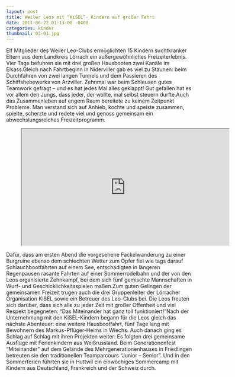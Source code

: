 ```yaml
---
layout: post
title: Weiler Leos mit “KiSEL”- Kindern auf großer Fahrt
date: 2011-06-22 01:13:00 -0400
categories: kinder
thumbnail: 03-01.jpg
---
```

Elf Mitglieder des Weiler Leo-Clubs ermöglichten 15 Kindern suchtkranker Eltern aus dem Landkreis Lörrach ein außergewöhnliches Freizeiterlebnis. Vier Tage befuhren sie mit drei großen Hausbooten zwei Kanäle im Elsass.Gleich nach Fahrtbeginn in Niderviller gab es viel zu Staunen: beim Durchfahren von zwei langen Tunnels und dem Passieren des Schiffshebewerks von Arzviller. Zehnmal war beim Schleusen gutes Teamwork gefragt – und es hat jedes Mal alles geklappt! Gut gefallen hat es vor allem den Jungs, dass jeder, der wollte, mal selbst steuern durfte.Auch das Zusammenleben auf engem Raum bereitete zu keinem Zeitpunkt Probleme. Man verstand sich auf Anhieb, kochte und speiste zusammen, spielte, scherzte und redete viel und genoss gemeinsam ein abwechslungsreiches Freizeitprogramm.

<figure class="responsive-iframe">
  <iframe width="560" height="315" class="iframe" title="Video zur Hausbootfahrt" src="https://www.youtube-nocookie.com/embed/RlyMJ0Cfe2M" allow="autoplay; encrypted-media" allowfullscreen></iframe>
</figure>

Dafür, dass am ersten Abend die vorgesehene Fackelwanderung zu einer Burgruine ebenso dem schlechten Wetter zum Opfer fiel wie tags darauf Schlauchbootfahrten auf einem See, entschädigten in längeren Regenpausen rasante Fahrten auf einer Sommerrodelbahn und der von den Leos organisierte Zehnkampf, bei dem sich fünf gemischte Mannschaften in Wurf- und Geschicklichkeitsspielen maßen.Zum guten Gelingen der gemeinsamen Freizeit trugen auch die drei Gruppenleiter der Lörracher Organisation KiSEL sowie ein Betreuer des Leo-Clubs bei. Die Leos freuten sich darüber, dass sich alle zu jeder Zeit mit großer Offenheit und viel Respekt begegneten: “Das Miteinander hat ganz toll funktioniert!”Nach der Unternehmung mit den KiSEL-Kindern begann für die Leos gleich das nächste Abenteuer: eine weitere Hausbootfahrt, fünf Tage lang mit Bewohnern des Markus-Pflüger-Heims in Wiechs. Auch danach ging es Schlag auf Schlag mit ihren Projekten weiter: Es folgten drei gemeinsame Ausflüge mit Ferienkindern aus Weißrussland. Beim Generationenfest “Miteinander” auf dem Gelände des Mehrgenerationenhauses in Friedlingen betreuten sie den traditionellen Teamparcours “Junior – Senior”. Und in den Sommerferien führten sie in Huttwil ein einwöchiges Sommercamp mit Kindern aus Deutschland, Frankreich und der Schweiz durch.